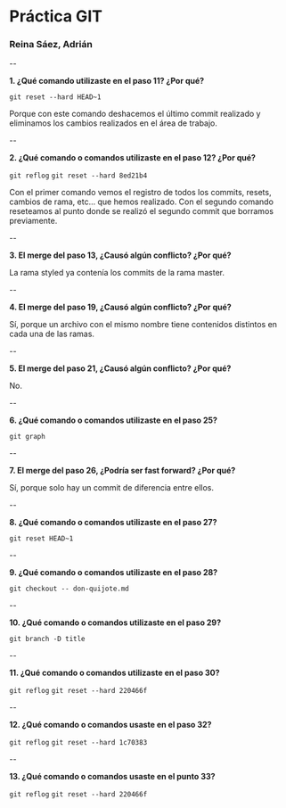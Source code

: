 # Práctica GIT

### Reina Sáez, Adrián

--

**1. ¿Qué comando utilizaste en el paso 11? ¿Por qué?**

`git reset --hard HEAD~1`

Porque con este comando deshacemos el último commit realizado y eliminamos los cambios realizados en el área de trabajo.

--

**2. ¿Qué comando o comandos utilizaste en el paso 12? ¿Por qué?**

`git reflog`
`git reset --hard 8ed21b4`

Con el primer comando vemos el registro de todos los commits, resets, cambios de rama, etc... que hemos realizado.
Con el segundo comando reseteamos al punto donde se realizó el segundo commit que borramos previamente.

--

**3. El merge del paso 13, ¿Causó algún conflicto? ¿Por qué?**

La rama styled ya contenía los commits de la rama master.

--

**4. El merge del paso 19, ¿Causó algún conflicto? ¿Por qué?**

Sí, porque un archivo con el mismo nombre tiene contenidos distintos en cada una de las ramas.

--

**5. El merge del paso 21, ¿Causó algún conflicto? ¿Por qué?**

No.

--

**6. ¿Qué comando o comandos utilizaste en el paso 25?**

`git graph`

--

**7. El merge del paso 26, ¿Podría ser fast forward? ¿Por qué?**

Sí, porque solo hay un commit de diferencia entre ellos. 

--

**8. ¿Qué comando o comandos utilizaste en el paso 27?**

`git reset HEAD~1`

--

**9. ¿Qué comando o comandos utilizaste en el paso 28?**

`git checkout -- don-quijote.md`

--

**10. ¿Qué comando o comandos utilizaste en el paso 29?**

`git branch -D title`

--

**11. ¿Qué comando o comandos utilizaste en el paso 30?**

`git reflog`
`git reset --hard 220466f`

--

**12. ¿Qué comando o comandos usaste en el paso 32?**

`git reflog`
`git reset --hard 1c70383`

--

**13. ¿Qué comando o comandos usaste en el punto 33?**

`git reflog`
`git reset --hard 220466f`
